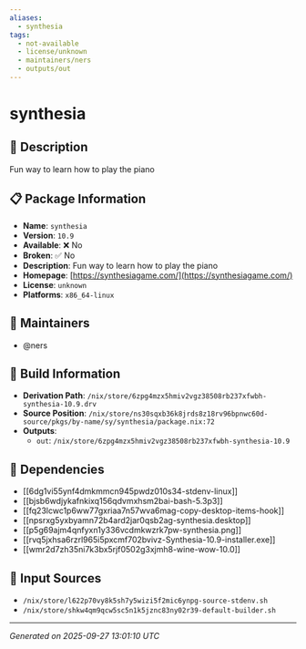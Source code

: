 ```yaml
---
aliases:
  - synthesia
tags:
  - not-available
  - license/unknown
  - maintainers/ners
  - outputs/out
---
```


# synthesia

## 📝 Description

Fun way to learn how to play the piano

## 📋 Package Information

- **Name**: `synthesia`
- **Version**: `10.9`
- **Available**: ❌ No
- **Broken**: ✅ No
- **Description**: Fun way to learn how to play the piano
- **Homepage**: [https://synthesiagame.com/](https://synthesiagame.com/)
- **License**: `unknown`
- **Platforms**: `x86_64-linux`
## 👥 Maintainers

- @ners


## 🔧 Build Information

- **Derivation Path**: `/nix/store/6zpg4mzx5hmiv2vgz38508rb237xfwbh-synthesia-10.9.drv`
- **Source Position**: `/nix/store/ns30sqxb36k8jrds8z18rv96bpnwc60d-source/pkgs/by-name/sy/synthesia/package.nix:72`
- **Outputs**:
  - `out`:  `/nix/store/6zpg4mzx5hmiv2vgz38508rb237xfwbh-synthesia-10.9`

## 🔗 Dependencies

- [[6dg1vi55ynf4dmkmmcn945pwdz010s34-stdenv-linux]]
- [[bjsb6wdjykafnkixq156qdvmxhsm2bai-bash-5.3p3]]
- [[fq23lcwc1p6ww77gxriaa7n57wva6mag-copy-desktop-items-hook]]
- [[npsrxg5yxbyamn72b4ard2jar0qsb2ag-synthesia.desktop]]
- [[p5g69ajm4qnfyxn1y336vcdmkwzrk7pw-synthesia.png]]
- [[rvq5jxhsa6rzrl965i5pxcmf702bvivz-Synthesia-10.9-installer.exe]]
- [[wmr2d7zh35ni7k3bx5rjf0502g3xjmh8-wine-wow-10.0]]

## 📁 Input Sources

- `/nix/store/l622p70vy8k5sh7y5wizi5f2mic6ynpg-source-stdenv.sh`
- `/nix/store/shkw4qm9qcw5sc5n1k5jznc83ny02r39-default-builder.sh`

---
*Generated on 2025-09-27 13:01:10 UTC*
